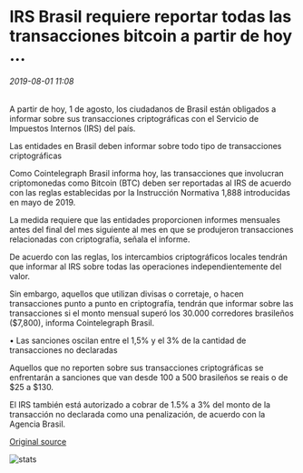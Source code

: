 # IRS Brasil requiere reportar todas las transacciones bitcoin a partir de hoy ...

###### 2019-08-01 11:08

A partir de hoy, 1 de agosto, los ciudadanos de Brasil están obligados a informar sobre sus transacciones criptográficas con el Servicio de Impuestos Internos (IRS) del país.

Las entidades en Brasil deben informar sobre todo tipo de transacciones criptográficas

Como Cointelegraph Brasil informa hoy, las transacciones que involucran criptomonedas como Bitcoin (BTC) deben ser reportadas al IRS de acuerdo con las reglas establecidas por la Instrucción Normativa 1,888 introducidas en mayo de 2019.

La medida requiere que las entidades proporcionen informes mensuales antes del final del mes siguiente al mes en que se produjeron transacciones relacionadas con criptografía, señala el informe.

De acuerdo con las reglas, los intercambios criptográficos locales tendrán que informar al IRS sobre todas las operaciones independientemente del valor.

Sin embargo, aquellos que utilizan divisas o corretaje, o hacen transacciones punto a punto en criptografía, tendrán que informar sobre las transacciones si el monto mensual superó los 30.000 corredores brasileños ($7,800), informa Cointelegraph Brasil.

• Las sanciones oscilan entre el 1,5% y el 3% de la cantidad de transacciones no declaradas

Aquellos que no reporten sobre sus transacciones criptográficas se enfrentarán a sanciones que van desde 100 a 500 brasileños se reais o de $25 a $130.

El IRS también está autorizado a cobrar de 1.5% a 3% del monto de la transacción no declarada como una penalización, de acuerdo con la Agencia Brasil.

[Original source](https://cointelegraph.com/news/irs-brazil-requires-reporting-all-bitcoin-transactions-starting-today)

![stats](https://c.statcounter.com/11760860/0/a89fa40b/1/ "stats")